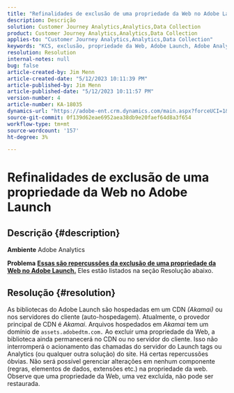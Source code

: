 ```yaml
---
title: "Refinalidades de exclusão de uma propriedade da Web no Adobe Launch"
description: Descrição
solution: Customer Journey Analytics,Analytics,Data Collection
product: Customer Journey Analytics,Analytics,Data Collection
applies-to: "Customer Journey Analytics,Analytics,Data Collection"
keywords: "KCS, exclusão, propriedade da Web, Adobe Launch, Adobe Analytics, Coleta de dados, Perguntas frequentes"
resolution: Resolution
internal-notes: null
bug: false
article-created-by: Jim Menn
article-created-date: "5/12/2023 10:11:39 PM"
article-published-by: Jim Menn
article-published-date: "5/12/2023 10:11:57 PM"
version-number: 4
article-number: KA-18035
dynamics-url: "https://adobe-ent.crm.dynamics.com/main.aspx?forceUCI=1&pagetype=entityrecord&etn=knowledgearticle&id=7a507ef6-11f1-ed11-8849-6045bd006295"
source-git-commit: 0f139d62eae6952aea38db9e20faef64d8a3f654
workflow-type: tm+mt
source-wordcount: '157'
ht-degree: 3%

---
```


# Refinalidades de exclusão de uma propriedade da Web no Adobe Launch

## Descrição {#description}


<b>Ambiente</b>
Adobe Analytics

<b>Problema</b>
<u><b>Essas são repercussões da exclusão de uma propriedade da Web no Adobe Launch.</b></u>
Eles estão listados na seção Resolução abaixo.


## Resolução {#resolution}


As bibliotecas do Adobe Launch são hospedadas em um CDN *(Akamai)* ou nos servidores do cliente (auto-hospedagem).
Atualmente, o provedor principal de CDN é *Akamai*.
Arquivos hospedados em *Akamai* tem um domínio de `assets.adobedtm.com.` Ao excluir uma propriedade da Web, a biblioteca ainda permanecerá no CDN ou no servidor do cliente.
Isso não interromperá o acionamento das chamadas do servidor do Launch tags ou Analytics (ou qualquer outra solução) do site.
Há certas repercussões óbvias.
Não será possível gerenciar alterações em nenhum componente (regras, elementos de dados, extensões etc.) na propriedade da web.
Observe que uma propriedade da Web, uma vez excluída, não pode ser restaurada.
